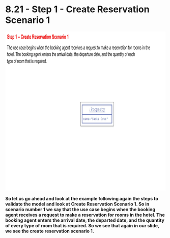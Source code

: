 # 8.21 - Step 1 - Create Reservation Scenario 1

<img src="/images/08_21_01.jpg" width="800" height="500">

**So let us go ahead and look at the example following again the steps to validate the model and look at Create Reservation Scenario 1. So in scenario number 1 we say that the use case begins when the booking agent receives a request to make a reservation for rooms in the hotel. The booking agent enters the arrival date, the departed date, and the quantity of every type of room that is required. So we see that again in our slide, we see the create reservation scenario 1.**